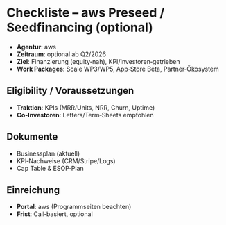 # Checkliste – aws Preseed / Seedfinancing (optional)

- __Agentur__: aws
- __Zeitraum__: optional ab Q2/2026
- __Ziel__: Finanzierung (equity‑nah), KPI/Investoren‑getrieben
- __Work Packages__: Scale WP3/WP5, App‑Store Beta, Partner‑Ökosystem

## Eligibility / Voraussetzungen
- __Traktion__: KPIs (MRR/Units, NRR, Churn, Uptime)
- __Co‑Investoren__: Letters/Term‑Sheets empfohlen

## Dokumente
- Businessplan (aktuell)
- KPI‑Nachweise (CRM/Stripe/Logs)
- Cap Table & ESOP‑Plan

## Einreichung
- __Portal__: aws (Programmseiten beachten)
- __Frist__: Call‑basiert, optional
